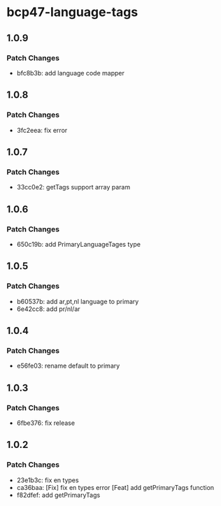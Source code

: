 # bcp47-language-tags

## 1.0.9

### Patch Changes

- bfc8b3b: add language code mapper

## 1.0.8

### Patch Changes

- 3fc2eea: fix error

## 1.0.7

### Patch Changes

- 33cc0e2: getTags support array param

## 1.0.6

### Patch Changes

- 650c19b: add PrimaryLanguageTages type

## 1.0.5

### Patch Changes

- b60537b: add ar,pt,nl language to primary
- 6e42cc8: add pr/nl/ar

## 1.0.4

### Patch Changes

- e56fe03: rename default to primary

## 1.0.3

### Patch Changes

- 6fbe376: fix release

## 1.0.2

### Patch Changes

- 23e1b3c: fix en types
- ca36baa: [Fix] fix en types error
  [Feat] add getPrimaryTags function
- f82dfef: add getPrimaryTags
